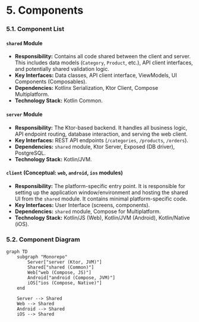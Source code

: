 # 5. Components

### 5.1. Component List

#### `shared` Module
*   **Responsibility:** Contains all code shared between the client and server. This includes data models (`Category`, `Product`, etc.), API client interfaces, and potentially shared validation logic.
*   **Key Interfaces:** Data classes, API client interface, ViewModels, UI Components (Composables).
*   **Dependencies:** Kotlinx Serialization, Ktor Client, Compose Multiplatform.
*   **Technology Stack:** Kotlin Common.

#### `server` Module
*   **Responsibility:** The Ktor-based backend. It handles all business logic, API endpoint routing, database interaction, and serving the web client.
*   **Key Interfaces:** REST API endpoints (`/categories`, `/products`, `/orders`).
*   **Dependencies:** `shared` module, Ktor Server, Exposed (DB driver), PostgreSQL.
*   **Technology Stack:** Kotlin/JVM.

#### `client` (Conceptual: `web`, `android`, `ios` modules)
*   **Responsibility:** The platform-specific entry point. It is responsible for setting up the application window/environment and hosting the shared UI from the `shared` module. It contains minimal platform-specific code.
*   **Key Interfaces:** User Interface (screens, components).
*   **Dependencies:** `shared` module, Compose for Multiplatform.
*   **Technology Stack:** Kotlin/JS (Web), Kotlin/JVM (Android), Kotlin/Native (iOS).

### 5.2. Component Diagram

```mermaid
graph TD
    subgraph "Monorepo"
        Server["server (Ktor, JVM)"]
        Shared["shared (Common)"]
        Web["web (Compose, JS)"]
        Android["android (Compose, JVM)"]
        iOS["ios (Compose, Native)"]
    end

    Server --> Shared
    Web --> Shared
    Android --> Shared
    iOS --> Shared
```